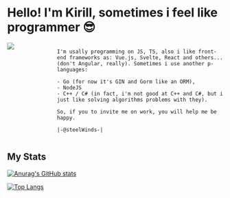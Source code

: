 # Hello! I'm Kirill, sometimes i feel like programmer 😎

<div style="
        display: grid;
        grid-template-columns: minmax(100px, auto) minmax(300px, auto);
        gap: 1rem;
    ">
<a href="https://i.ibb.co/RhMsjrn/2-hinh-gif-anime-chill-gif-chill-dep-nhat.gif" target="blank">
<img align="center" src="https://i.giphy.com/media/N5B19awm2YvwMwf8JE/giphy.webp"/>
</a>
    
    I'm usally programming on JS, TS, also i like front-end frameworks as: Vue.js, Svelte, React and others... (don't Angular, really). Sometimes i use another p-languages: 

    - Go (for now it's GIN and Gorm like an ORM), 
    - NodeJS
    - C++ / C# (in fact, i'm not good at C++ and C#, but i just like solving algorithms problems with they).

    So, if you to invite me on work, you will help me be happy.

    |-@steelWinds-|
</div>

## My Stats

[![Anurag's GitHub stats](https://github-readme-stats.vercel.app/api?username=steelWinds&theme=gruvbox)](https://github.com/anuraghazra/github-readme-stats)


[![Top Langs](https://github-readme-stats.vercel.app/api/top-langs/?username=steelWinds&theme=gruvbox)](https://github.com/anuraghazra/github-readme-stats)
